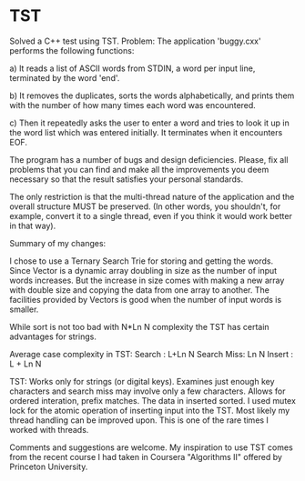 # TST
Solved a C++ test using TST.
Problem: 
The application 'buggy.cxx' performs the following functions:

a) It reads a list of ASCII words from STDIN, a word per input
line, terminated by the word 'end'.

b) It removes the duplicates, sorts the words alphabetically,
and prints them with the number of how many times each word
was encountered.

c) Then it repeatedly asks the user to enter a word and tries to
look it up in the word list which was entered initially. It
terminates when it encounters EOF.

The program has a number of bugs and design deficiencies. Please,
fix all problems that you can find and make all the improvements
you deem necessary so that the result satisfies your personal
standards.

The only restriction is that the multi-thread nature of the application
and the overall structure MUST be preserved. (In other words,
you shouldn't, for example, convert it to a single thread, even
if you think it would work better in that way).

Summary of my changes: 

 I chose to use a Ternary Search Trie for storing and getting the words. Since Vector is a dynamic array doubling in size as the number of input words increases. But the increase in size comes with making a new array with double size and copying the data from one array to another. The facilities provided by Vectors is good when the number of input words is smaller. 

While sort is not too bad with N*Ln N complexity the TST has certain advantages for strings. 

Average case complexity in TST:
Search : L+Ln N
Search Miss: Ln  N
Insert : L +  Ln N

 TST: Works only for strings (or digital keys).     Examines just enough key characters and search miss may involve only a few characters. Allows for ordered interation, prefix matches. The data in inserted sorted. 
I used mutex lock for the atomic operation of inserting input into the TST. Most likely my thread handling can be improved upon. This is one of the rare times I worked with threads. 

Comments and suggestions are welcome. My inspiration to use TST comes from the recent course I had taken in Coursera "Algorithms II" offered by Princeton University. 
